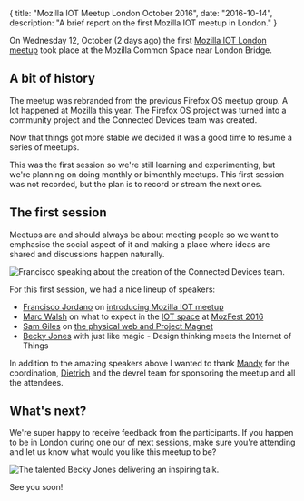 {
  title: "Mozilla IOT Meetup London October 2016",
  date: "2016-10-14",
  description: "A brief report on the first Mozilla IOT meetup in London."
}

On Wednesday 12, October (2 days ago) the first [Mozilla IOT London meetup](https://www.meetup.com/Mozilla-IOT/) took place at the Mozilla Common Space near London Bridge.

## A bit of history

The meetup was rebranded from the previous Firefox OS meetup group. A lot happened at Mozilla this year. The Firefox OS project was turned into a community project and the Connected Devices team was created.

Now that things got more stable we decided it was a good time to resume a series of meetups.

This was the first session so we're still learning and experimenting, but we're planning on doing monthly or bimonthly meetups. This first session was not recorded, but the plan is to record or stream the next ones.

## The first session

Meetups are and should always be about meeting people so we want to emphasise the social aspect of it and making a place where ideas are shared and discussions happen naturally.

![Francisco speaking about the creation of the Connected Devices team.](https://lh3.googleusercontent.com/W9UJGJhHX4Q0cYZuQDyOG9mqH_wv6Lg2ECQ7YAA4Fr3uT8i0-RbQQM5BqajjdgNBgR15rkp5PA=s0 "Francisco speaking about the creation of the Connected Devices team.")

For this first session, we had a nice lineup of speakers:

* [Francisco Jordano](https://twitter.com/mepartoconmigo) on [introducing Mozilla IOT meetup](https://docs.google.com/presentation/d/1cJXpLvk2qQ7MIEbcTjNn3uq67OuA_0kkxewZulajGvI/present)
* [Marc Walsh](https://twitter.com/marcwalsh) on what to expect in the [IOT space](https://vimeo.com/154774646) at [MozFest 2016](http://mozillafestival.org/)
* [Sam Giles](https://twitter.com/SamuelGiles_) on [the physical web and Project Magnet](https://docs.google.com/presentation/d/1ErECQTzBgirwN-qMXtE3hnPU1l6aYt5xc5SPD8z7i-0/present)
* [Becky Jones](https://twitter.com/RebeccaAJones) with just like magic - Design thinking meets the Internet of Things

In addition to the amazing speakers above I wanted to thank [Mandy](https://twitter.com/Mandyc0907) for the coordination, [Dietrich](https://twitter.com/dietrich) and the devrel team for sponsoring the meetup and all the attendees.

## What's next?

We're super happy to receive feedback from the participants. If you happen to be in London during one our of next sessions, make sure you're attending and let us know what would you like this meetup to be?

![The talented Becky Jones delivering an inspiring talk.](https://lh3.googleusercontent.com/9vXy1MLAEBcRJnortaE8zYhqaa7YX2St_2lZpu5EDwkAwlWesO1ZQBteWv_o6C-5QQukhKUwiA=s0 "The talented Becky Jones delivering an inspiring talk.")

See you soon!
